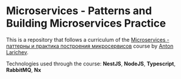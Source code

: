# Microservices - Patterns and Building Microservices Practice

This is a repository that follows a curriculum of the [Microservices - паттерны и практика построения микросервисов](https://www.udemy.com/course/microservices-nodejs/) course by [Anton Larichev](https://www.udemy.com/user/alariplay/).

Technologies used through the course: **NestJS**, **NodeJS**, **Typescript**, **RabbitMQ**, **Nx**
